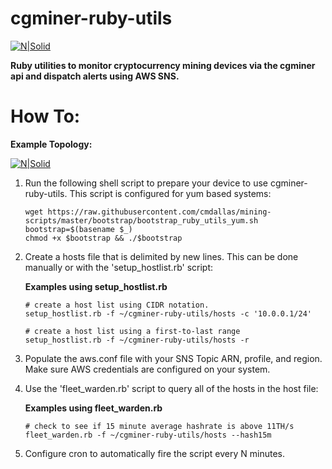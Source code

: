 # cgminer-ruby-utils

[![N|Solid](https://tinyurl.com/yabgovoj)](https://en.bitcoin.it/wiki/Main_Page)

**Ruby utilities to monitor cryptocurrency mining devices via the cgminer api and dispatch alerts using AWS SNS.**

# How To:
**Example Topology:**

[![N|Solid](https://s3-us-west-2.amazonaws.com/cgminer-ruby-utils/example_topology.png)]()

1. Run the following shell script to prepare your device to use cgminer-ruby-utils. This script is configured for yum based systems:
    ```
    wget https://raw.githubusercontent.com/cmdallas/mining-scripts/master/bootstrap/bootstrap_ruby_utils_yum.sh
    bootstrap=$(basename $_)
    chmod +x $bootstrap && ./$bootstrap
    ```
2. Create a hosts file that is delimited by new lines. This can be done manually or with the 'setup_hostlist.rb' script:

    **Examples using setup_hostlist.rb**
    ```
    # create a host list using CIDR notation.
    setup_hostlist.rb -f ~/cgminer-ruby-utils/hosts -c '10.0.0.1/24'

    # create a host list using a first-to-last range
    setup_hostlist.rb -f ~/cgminer-ruby-utils/hosts -r
    ```

3. Populate the aws.conf file with your SNS Topic ARN, profile, and region. Make sure AWS credentials are configured on your system.

4. Use the 'fleet_warden.rb' script to query all of the hosts in the host file:

    **Examples using fleet_warden.rb**
    ```
    # check to see if 15 minute average hashrate is above 11TH/s
    fleet_warden.rb -f ~/cgminer-ruby-utils/hosts --hash15m
    ```
5. Configure cron to automatically fire the script every N minutes.
